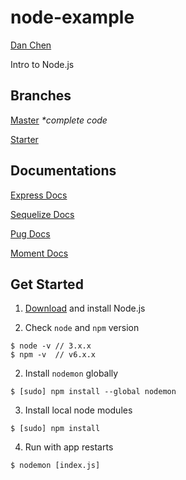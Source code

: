 # node-example

[Dan Chen](https://github.com/dyc5828)

Intro to Node.js

## Branches

[Master](https://github.com/dyc5828/node-example/tree/master) _*complete code_

[Starter](https://github.com/dyc5828/node-example/tree/starter)

## Documentations

[Express Docs](http://expressjs.com/en/4x/api.html)

[Sequelize Docs](http://docs.sequelizejs.com/en/latest/)

[Pug Docs](https://pugjs.org/api/getting-started.html)

[Moment Docs](http://momentjs.com/docs/)

## Get Started

1. [Download](https://nodejs.org/en/download/) and install Node.js 

2. Check `node` and `npm` version

```shell
$ node -v // 3.x.x
$ npm -v  // v6.x.x
```

2. Install `nodemon` globally

```shell
$ [sudo] npm install --global nodemon
```

3. Install local node modules

```shell
$ [sudo] npm install
```

4. Run with app restarts

```shell
$ nodemon [index.js]
```
